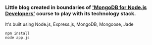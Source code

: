 ### Little blog created in boundaries of ['MongoDB for Node.js Developers'](https://university.mongodb.com/courses/10gen/M101JS/2014_June/about) course to play with its technology stack.

It's built using Node.js, Express.js, MongoDB, Mongoose, Jade

```console
npm install
node app.js
```

